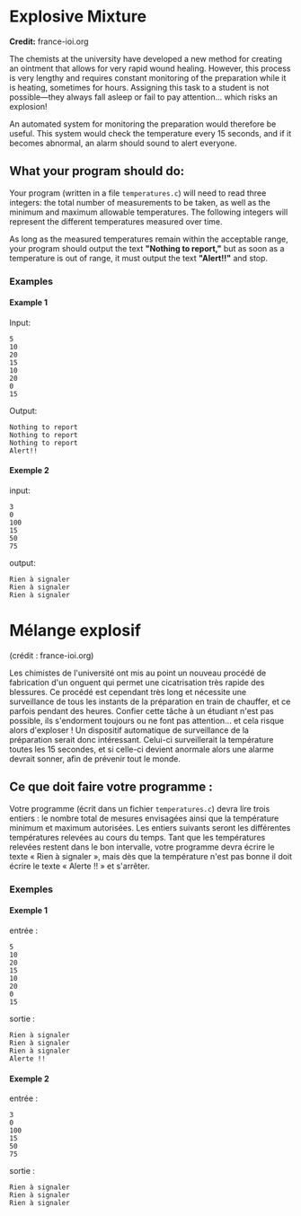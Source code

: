 # Explosive Mixture

**Credit:** france-ioi.org

The chemists at the university have developed a new method for creating an ointment that allows for very rapid wound healing. However, this process is very lengthy and requires constant monitoring of the preparation while it is heating, sometimes for hours. Assigning this task to a student is not possible—they always fall asleep or fail to pay attention... which risks an explosion!

An automated system for monitoring the preparation would therefore be useful. This system would check the temperature every 15 seconds, and if it becomes abnormal, an alarm should sound to alert everyone.

## What your program should do:

Your program (written in a file `temperatures.c`) will need to read three integers: the total number of measurements to be taken, as well as the minimum and maximum allowable temperatures. The following integers will represent the different temperatures measured over time.

As long as the measured temperatures remain within the acceptable range, your program should output the text **"Nothing to report,"** but as soon as a temperature is out of range, it must output the text **"Alert!!"** and stop.

### Examples

#### Example 1
Input:
```
5
10
20
15
10
20
0
15
```

Output:
```
Nothing to report
Nothing to report
Nothing to report
Alert!!
```

#### Exemple 2
input:
```
3
0
100
15
50
75
```
output:
```
Rien à signaler
Rien à signaler
Rien à signaler
```

# Mélange explosif
(crédit : france-ioi.org)

Les chimistes de l'université ont mis au point un nouveau procédé de fabrication d'un onguent qui permet une cicatrisation très rapide des blessures. Ce procédé est cependant très long et nécessite une surveillance de tous les instants de la préparation en train de chauffer, et ce parfois pendant des heures. Confier cette tâche à un étudiant n'est pas possible, ils s'endorment toujours ou ne font pas attention… et cela risque alors d'exploser !
Un dispositif automatique de surveillance de la préparation serait donc intéressant. Celui-ci surveillerait la température toutes les 15 secondes, et si celle-ci devient anormale alors une alarme devrait sonner, afin de prévenir tout le monde.

## Ce que doit faire votre programme :


Votre programme (écrit dans un fichier `temperatures.c`) devra lire trois entiers : le nombre total de mesures envisagées ainsi que la température minimum et maximum autorisées. Les entiers suivants seront les différentes températures relevées au cours du temps.
Tant que les températures relevées restent dans le bon intervalle, votre programme devra écrire le texte « Rien à signaler », mais dès que la température n'est pas bonne il doit écrire le texte « Alerte !! » et s'arrêter.

### Exemples

#### Exemple 1
entrée :
```
5
10
20
15
10
20
0
15
```
sortie :
```
Rien à signaler
Rien à signaler
Rien à signaler
Alerte !!
```

#### Exemple 2
entrée :
```
3
0
100
15
50
75
```
sortie :
```
Rien à signaler
Rien à signaler
Rien à signaler
```
